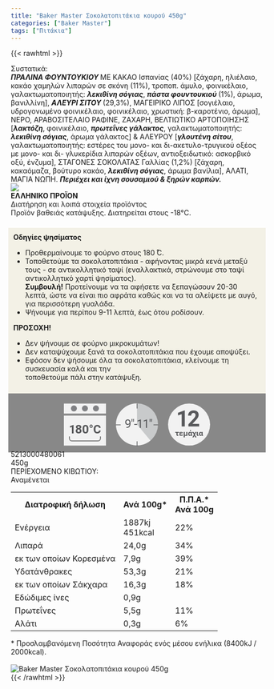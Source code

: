 ```yaml
---
title: "Baker Master Σοκολατοπιτάκια κουρού 450g"
categories: ["Baker Master"]
tags: ["Πιτάκια"]
---
```

{{< rawhtml >}}

<div class="sload17"><div class="product"><div id="sistatika">Συστατικά:</div><div class="alltext"><strong><em>ΠΡΑΛΙΝΑ ΦΟΥΝΤΟΥΚΙΟΥ </em></strong>ΜΕ ΚΑΚΑΟ Ισπανίας (40%) [ζάχαρη, ηλιέλαιο, κακάο χαμηλών λιπαρών σε σκόνη (11%), τροποπ. άμυλο, φοινικέλαιο, γαλακτωματοποιητής: <strong><em>λεκιθίνη σόγιας</em></strong>, <strong><em>πάστα φουντουκιού </em></strong>(1%), άρωμα, βανιλλίνη], <strong><em>ΑΛΕΥΡΙ ΣΙΤΟΥ </em></strong>(29,3%), ΜΑΓΕΙΡΙΚΟ ΛΙΠΟΣ [σογιέλαιο, υδρογονωμένο φοινικέλαιο, φοινικέλαιο, χρωστική: β-καροτένιο, άρωμα], ΝΕΡΟ, ΑΡΑΒΟΣΙΤΕΛΑΙΟ ΡΑΦΙΝΕ, ΖΑΧΑΡΗ, ΒΕΛΤΙΩΤΙΚΟ ΑΡΤΟΠΟΙΗΣΗΣ [<strong><em>λακτόζη</em></strong>, φοινικέλαιο, <strong><em>πρωτεΐνες γάλακτος</em></strong>, γαλακτωματοποιητής: <strong><em>λεκιθίνη σόγιας</em></strong>, άρωμα γάλακτος] &amp; ΑΛΕΥΡΟΥ [<strong><em>γλουτένη σίτου</em></strong>, γαλακτωματοποιητής: εστέρες του μονο- και δι-ακετυλο-τρυγικού οξέος με μονο- και δι- γλυκερίδια λιπαρών οξέων, αντιοξειδωτικό: ασκορβικό οξύ, ένζυμα], ΣΤΑΓΟΝΕΣ ΣΟΚΟΛΑΤΑΣ Γαλλίας (1,2%) [ζάχαρη, κακαόμαζα, βούτυρο κακάο, <strong><em>λεκιθίνη σόγιας</em></strong>, άρωμα βανίλια], ΑΛΑΤΙ, ΜΑΓΙΑ ΝΩΠΗ. <strong><em>Περιέχει και ίχνη σουσαμιού &amp; ξηρών καρπών.</em></strong></div><div id="flag"><div id="flagimage" style="margin:0"><img src="/media/icons/gr.svg"></div><span id="flagtext"><b>ΕΛΛΗΝΙΚΟ ΠΡΟΪΟΝ</b></span></div><div id="loipa">Διατήρηση και λοιπά στοιχεία προϊόντος</div><div class="alltext">Προϊόν βαθειάς κατάψυξης. Διατηρείται στους -18°C.<br><br><div style="background:#f3f1e6;padding:10px;margin:5px -5px"><b>Οδηγίες ψησίματος</b><br><ul><li>Προθερμαίνουμε το φούρνο στους 180 ̊C.</li><li>Τοποθετούμε τα σοκολατοπιτάκια - αφήνοντας μικρά κενά μεταξύ τους - σε αντικολλητικό ταψί (εναλλακτικά, στρώνουμε στο ταψί αντικολλητικό χαρτί ψησίματος).</li><b>Συμβουλή!</b> Προτείνουμε να τα αφήσετε να ξεπαγώσουν 20-30 λεπτά, ώστε να είναι πιο αφράτα καθώς και να τα αλείψετε με αυγό, για περισσότερη γυαλάδα.<li>Ψήνουμε για περίπου 9-11 λεπτά, έως ότου ροδίσουν.</li></ul><b>ΠΡΟΣΟΧΗ!</b><br><ul><li>Δεν ψήνουμε σε φούρνο μικροκυμάτων!</li><li>Δεν καταψύχουμε ξανά τα σοκολατοπιτάκια που έχουμε αποψύξει.</li><li>Εφόσον δεν ψήσουμε όλα τα σοκολατοπιτάκια, κλείνουμε τη συσκευασία καλά και την<br>τοποθετούμε πάλι στην κατάψυξη.</li></ul></div><div style="width:auto;margin:-5px;background:#888"><div style="max-width:292px;margin:auto;padding:20px 20px 12px"><svg viewBox="0 0 292 85.37"><defs><style>.cls-1{fill:#f2f2f2}.cls-2{font-size:15.5px;letter-spacing:-.01em}.cls-13,.cls-19,.cls-2,.cls-20,.cls-9{fill:#58595b}.cls-13,.cls-2,.cls-9{font-family:Roboto-Bold,Roboto;font-weight:700}.cls-3{letter-spacing:-.01em}.cls-4{letter-spacing:-.01em}.cls-5{letter-spacing:0}.cls-6{letter-spacing:.01em}.cls-7{letter-spacing:-.01em}.cls-8{letter-spacing:-.01em}.cls-9{font-size:44.05px;letter-spacing:-.07em}.cls-10{letter-spacing:0}.cls-11{fill:#808184}.cls-12{fill:gray}.cls-13{font-size:24px}.cls-14{letter-spacing:-.06em}.cls-15{letter-spacing:0}.cls-16{letter-spacing:-.01em}.cls-17{letter-spacing:-.02em}.cls-18{fill:#c8cacb}.cls-20{font-size:23.88px;font-family:Roboto-Regular,Roboto;letter-spacing:-.05em}</style></defs><title>Asset 33</title><g id="Layer_2" data-name="Layer 2"><g id="Layer_1-2" data-name="Layer 1"><circle class="cls-1" cx="250" cy="42.34" r="42"></circle><text class="cls-2" transform="translate(221.94 64.7)">τ<tspan class="cls-3" x="7.94" y="0">ε</tspan><tspan class="cls-4" x="16.38" y="0">μ</tspan><tspan class="cls-5" x="25.73" y="0">ά</tspan><tspan class="cls-6" x="34.4" y="0">χ</tspan><tspan class="cls-7" x="42.4" y="0">ι</tspan><tspan class="cls-8" x="47.44" y="0">α</tspan></text><text class="cls-9" transform="translate(224.33 45.88)">1<tspan class="cls-10" x="22.08" y="0">2</tspan></text><rect class="cls-1" y="0.34" width="84" height="20"></rect><rect class="cls-1" y="24.34" width="84" height="60"></rect><circle class="cls-11" cx="20" cy="10" r="6"></circle><circle class="cls-11" cx="42" cy="10" r="6"></circle><circle class="cls-11" cx="64" cy="10" r="6"></circle><path class="cls-1" d="M68,34H16a4.05,4.05,0,0,0-4,4V66H72V38A4.05,4.05,0,0,0,68,34ZM11,66v4a5,5,0,0,0,5,5H68a5,5,0,0,0,5-5V66Z"></path><path class="cls-12" d="M72,66v4a4.05,4.05,0,0,1-4,4H16a4.05,4.05,0,0,1-4-4V66H10v4a6,6,0,0,0,6,6H68a6,6,0,0,0,6-6V66Z"></path><text class="cls-13" transform="translate(10.1 60.39)"><tspan class="cls-14">1</tspan><tspan class="cls-15" x="12.36" y="0">8</tspan><tspan class="cls-16" x="26.09" y="0">0</tspan><tspan class="cls-17" x="39.58" y="0">°</tspan><tspan x="48.43" y="0">C</tspan></text><circle class="cls-18" cx="146" cy="42" r="42"></circle><path class="cls-1" d="M146,42l26.88,32.27A42,42,0,1,1,145.94,0Z"></path><path class="cls-19" d="M146.19,10.37a.66.66,0,0,1-.66-.66V1.06a.67.67,0,1,1,1.33,0V9.71A.66.66,0,0,1,146.19,10.37Z"></path><path class="cls-19" d="M188,43.55h-8.66a.67.67,0,0,1,0-1.33H188a.67.67,0,0,1,0,1.33Z"></path><path class="cls-19" d="M146.19,85.37a.67.67,0,0,1-.66-.66V76.05a.67.67,0,0,1,1.33,0v8.66A.67.67,0,0,1,146.19,85.37Z"></path><path class="cls-19" d="M113,43.55h-8.65a.67.67,0,1,1,0-1.33H113a.67.67,0,0,1,0,1.33Z"></path><text class="cls-20" transform="translate(121.28 49.09)">9"-11"</text></g></g></svg></div></div></div><div id="barcode"><div id="barimage1"></div><span id="bartext">5213000480061</span></div><div id="varos"><div id="varosimage1"></div><span id="varostext">450g</span></div><div id="kivotio">ΠΕΡΙΕΧΟΜΕΝΟ ΚΙΒΩΤΙΟΥ:<br>Αναμένεται</div><table id="diatable"><tbody><tr><th>Διατροφική δήλωση</th><th>Ανά 100g*</th><th>Π.Π.Α.*<br>Ανά 100g</th></tr><tr><td class="texr2">Ενέργεια</td><td class="texr">1887kj<br>451kcal</td><td class="texr">22%</td></tr><tr><td class="texr2">Λιπαρά</td><td class="texr">24,0g</td><td class="texr">34%</td></tr><tr><td class="gray">εκ των οποίων Κορεσµένα</td><td class="gray2">7,9g</td><td class="gray2">39%</td></tr><tr><td class="texr2">Yδατάνθρακες</td><td class="texr">53,3g</td><td class="texr">21%</td></tr><tr><td class="gray">εκ των οποίων Σάκχαρα</td><td class="gray2">16,3g</td><td class="gray2">18%</td></tr><tr><td class="texr2">Εδώδιμες ίνες</td><td class="texr">0,9g</td><td class="texr"></td></tr><tr><td class="texr2">Πρωτεΐνες</td><td class="texr">5,5g</td><td class="texr">11%</td></tr><tr><td class="texr2">Αλάτι</td><td class="texr">0,3g</td><td class="texr">6%</td></tr></tbody></table><div class="alltext">* Προσλαμβανόμενη Ποσότητα Αναφοράς ενός μέσου ενήλικα (8400kJ / 2000kcal).</div><br><div class="pimg"><img alt="Baker Master Σοκολατοπιτάκια κουρού 450g" title="Baker Master Σοκολατοπιτάκια κουρού 450g" src="/media/images/baker-master-sokolatopitakia-kourou-450g.jpg"></div></div></div>
{{< /rawhtml >}}


